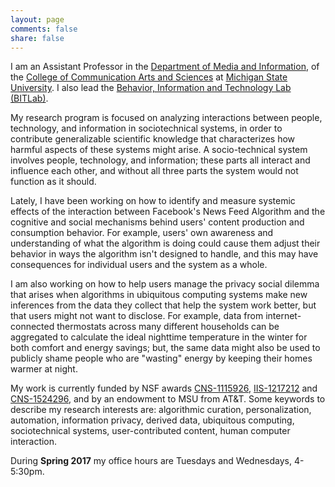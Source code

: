 ```yaml
---
layout: page
comments: false
share: false
---
```


I am an Assistant Professor in the [Department of Media and Information](http://mi.msu.edu/), of the [College of Communication Arts and Sciences](http://cas.msu.edu/) at [Michigan State University](http://msu.edu/). I also lead the [Behavior, Information and Technology Lab (BITLab)](https://bitlab.cas.msu.edu).

My research program is focused on analyzing interactions between people, technology, and information in sociotechnical systems, in order to contribute generalizable scientific knowledge that characterizes how harmful aspects of these systems might arise. A socio-technical system involves people, technology, and information; these parts all interact and influence each other, and without all three parts the system would not function as it should.

Lately, I have been working on how to identify and measure systemic effects of the interaction between Facebook's News Feed Algorithm and the cognitive and social mechanisms behind users' content production and consumption behavior. For example, users' own awareness and understanding of what the algorithm is doing could cause them adjust their behavior in ways the algorithm isn't designed to handle, and this may have consequences for individual users and the system as a whole.

I am also working on how to help users manage the privacy social dilemma that arises when algorithms in ubiquitous computing systems make new inferences from the data they collect that help the system work better, but that users might not want to disclose. For example, data from internet-connected thermostats across many different households can be aggregated to calculate the ideal nighttime temperature in the winter for both comfort and energy savings; but, the same data might also be used to publicly shame people who are "wasting" energy by keeping their homes warmer at night.

My work is currently funded by NSF awards [CNS-1115926](http://www.nsf.gov/awardsearch/showAward.do?AwardNumber=1115926), [IIS-1217212](http://nsf.gov/awardsearch/showAward?AWD_ID=1217212) and [CNS-1524296](http://www.nsf.gov/awardsearch/showAward?AWD_ID=1524296), and by an endowment to MSU from AT&T. Some keywords to describe my research interests are: algorithmic curation, personalization, automation, information privacy, derived data, ubiquitous computing, sociotechnical systems, user-contributed content, human computer interaction.

During **Spring 2017** my office hours are Tuesdays and Wednesdays, 4-5:30pm.

